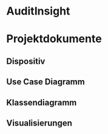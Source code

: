 # AuditInsight

# Projektdokumente
## Dispositiv
## Use Case Diagramm
## Klassendiagramm
## Visualisierungen

